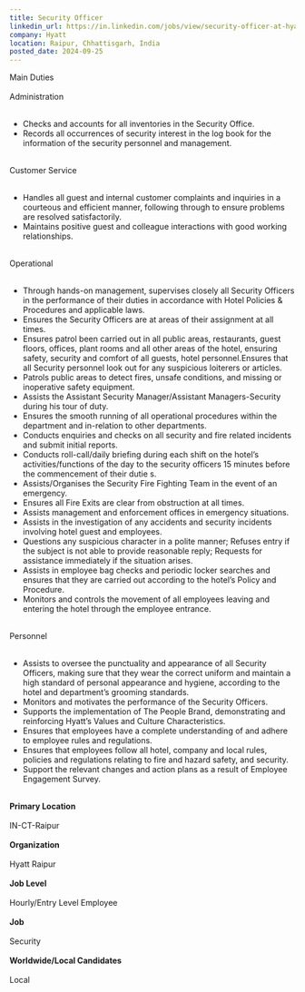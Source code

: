 ```yaml
---
title: Security Officer
linkedin_url: https://in.linkedin.com/jobs/view/security-officer-at-hyatt-4032657548?position=21&pageNum=0&refId=dElrHFGNNPEPJRPLEL7ZfA%3D%3D&trackingId=2xzspf%2F0R9AvzlXlAx5r%2Bg%3D%3D
company: Hyatt
location: Raipur, Chhattisgarh, India
posted_date: 2024-09-25
---
```


<div class="description__text description__text--rich">
<section class="show-more-less-html" data-max-lines="5">
<div class="show-more-less-html__markup show-more-less-html__markup--clamp-after-5 relative overflow-hidden">
          Main Duties<br/><br/>Administration<br/><br/><ul><li> Checks and accounts for all inventories in the Security Office.</li><li> Records all occurrences of security interest in the log book for the information of the security personnel and management.<br/><br/></li></ul>Customer Service<br/><br/><ul><li> Handles all guest and internal customer complaints and inquiries in a courteous and efficient manner, following through to ensure problems are resolved satisfactorily.</li><li> Maintains positive guest and colleague interactions with good working relationships.<br/><br/></li></ul>Operational<br/><br/><ul><li> Through hands-on management, supervises closely all Security Officers in the performance of their duties in accordance with Hotel Policies &amp; Procedures and applicable laws.</li><li> Ensures the Security Officers are at areas of their assignment at all times.</li><li> Ensures patrol been carried out in all public areas, restaurants, guest floors, offices, plant rooms and all other areas of the hotel, ensuring safety, security and comfort of all guests, hotel personnel.Ensures that all Security personnel look out for any suspicious loiterers or articles.</li><li> Patrols public areas to detect fires, unsafe conditions, and missing or inoperative safety equipment.</li><li> Assists the Assistant Security Manager/Assistant Managers-Security during his tour of duty.</li><li> Ensures the smooth running of all operational procedures within the department and in-relation to other departments.</li><li> Conducts enquiries and checks on all security and fire related incidents and submit initial reports.</li><li> Conducts roll-call/daily briefing during each shift on the hotel’s activities/functions of the day to the security officers 15 minutes before the commencement of their dutie s.</li><li> Assists/Organises the Security Fire Fighting Team in the event of an emergency.</li><li> Ensures all Fire Exits are clear from obstruction at all times.</li><li> Assists management and enforcement offices in emergency situations.</li><li> Assists in the investigation of any accidents and security incidents involving hotel guest and employees.</li><li> Questions any suspicious character in a polite manner; Refuses entry if the subject is not able to provide reasonable reply; Requests for assistance immediately if the situation arises.</li><li> Assists in employee bag checks and periodic locker searches and ensures that they are carried out according to the hotel’s Policy and Procedure.</li><li> Monitors and controls the movement of all employees leaving and entering the hotel through the employee entrance.<br/><br/></li></ul>Personnel<br/><br/><ul><li> Assists to oversee the punctuality and appearance of all Security Officers, making sure that they wear the correct uniform and maintain a high standard of personal appearance and hygiene, according to the hotel and department’s grooming standards.</li><li> Monitors and motivates the performance of the Security Officers.</li><li> Supports the implementation of The People Brand, demonstrating and reinforcing Hyatt’s Values and Culture Characteristics.</li><li> Ensures that employees have a complete understanding of and adhere to employee rules and regulations.</li><li> Ensures that employees follow all hotel, company and local rules, policies and regulations relating to fire and hazard safety, and security.</li><li> Support the relevant changes and action plans as a result of Employee Engagement Survey.<br/><br/></li></ul><strong>Primary Location<br/><br/></strong>IN-CT-Raipur<br/><br/><strong>Organization<br/><br/></strong>Hyatt Raipur<br/><br/><strong>Job Level<br/><br/></strong>Hourly/Entry Level Employee<br/><br/><strong>Job<br/><br/></strong>Security<br/><br/><strong>Worldwide/Local Candidates<br/><br/></strong>Local
        </div>


<!-- --> </section>
</div>